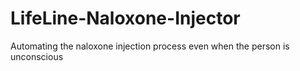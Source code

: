 # LifeLine-Naloxone-Injector
Automating the naloxone injection process even when the person is unconscious 
